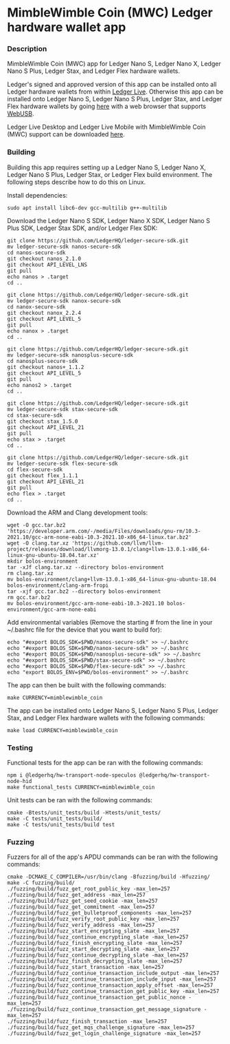 # MimbleWimble Coin (MWC) Ledger hardware wallet app

### Description
MimbleWimble Coin (MWC) app for Ledger Nano S, Ledger Nano X, Ledger Nano S Plus, Ledger Stax, and Ledger Flex hardware wallets.

Ledger's signed and approved version of this app can be installed onto all Ledger hardware wallets from within [Ledger Live](https://www.ledger.com/ledger-live). Otherwise this app can be installed onto Ledger Nano S, Ledger Nano S Plus, Ledger Stax, and Ledger Flex hardware wallets by going [here](https://htmlpreview.github.io/?https://github.com/NicolasFlamel1/Ledger-MimbleWimble-Coin/blob/master/tools/installer/index.html) with a web browser that supports [WebUSB](https://caniuse.com/webusb).

Ledger Live Desktop and Ledger Live Mobile with MimbleWimble Coin (MWC) support can be downloaded [here](https://github.com/NicolasFlamel1/ledger-live/releases).

### Building
Building this app requires setting up a Ledger Nano S, Ledger Nano X, Ledger Nano S Plus, Ledger Stax, or Ledger Flex build environment. The following steps describe how to do this on Linux.

Install dependencies:
```
sudo apt install libc6-dev gcc-multilib g++-multilib
```
Download the Ledger Nano S SDK, Ledger Nano X SDK, Ledger Nano S Plus SDK, Ledger Stax SDK, and/or Ledger Flex SDK:
```
git clone https://github.com/LedgerHQ/ledger-secure-sdk.git
mv ledger-secure-sdk nanos-secure-sdk
cd nanos-secure-sdk
git checkout nanos_2.1.0
git checkout API_LEVEL_LNS
git pull
echo nanos > .target
cd ..

git clone https://github.com/LedgerHQ/ledger-secure-sdk.git
mv ledger-secure-sdk nanox-secure-sdk
cd nanox-secure-sdk
git checkout nanox_2.2.4
git checkout API_LEVEL_5
git pull
echo nanox > .target
cd ..

git clone https://github.com/LedgerHQ/ledger-secure-sdk.git
mv ledger-secure-sdk nanosplus-secure-sdk
cd nanosplus-secure-sdk
git checkout nanos+_1.1.2
git checkout API_LEVEL_5
git pull
echo nanos2 > .target
cd ..

git clone https://github.com/LedgerHQ/ledger-secure-sdk.git
mv ledger-secure-sdk stax-secure-sdk
cd stax-secure-sdk
git checkout stax_1.5.0
git checkout API_LEVEL_21
git pull
echo stax > .target
cd ..

git clone https://github.com/LedgerHQ/ledger-secure-sdk.git
mv ledger-secure-sdk flex-secure-sdk
cd flex-secure-sdk
git checkout flex_1.1.1
git checkout API_LEVEL_21
git pull
echo flex > .target
cd ..
```
Download the ARM and Clang development tools:
```
wget -O gcc.tar.bz2 'https://developer.arm.com/-/media/Files/downloads/gnu-rm/10.3-2021.10/gcc-arm-none-eabi-10.3-2021.10-x86_64-linux.tar.bz2'
wget -O clang.tar.xz 'https://github.com/llvm/llvm-project/releases/download/llvmorg-13.0.1/clang+llvm-13.0.1-x86_64-linux-gnu-ubuntu-18.04.tar.xz'
mkdir bolos-environment
tar -xJf clang.tar.xz --directory bolos-environment
rm clang.tar.xz
mv bolos-environment/clang+llvm-13.0.1-x86_64-linux-gnu-ubuntu-18.04 bolos-environment/clang-arm-fropi
tar -xjf gcc.tar.bz2 --directory bolos-environment
rm gcc.tar.bz2
mv bolos-environment/gcc-arm-none-eabi-10.3-2021.10 bolos-environment/gcc-arm-none-eabi
```
Add environmental variables (Remove the starting # from the line in your ~/.bashrc file for the device that you want to build for):
```
echo "#export BOLOS_SDK=$PWD/nanos-secure-sdk" >> ~/.bashrc
echo "#export BOLOS_SDK=$PWD/nanox-secure-sdk" >> ~/.bashrc
echo "#export BOLOS_SDK=$PWD/nanosplus-secure-sdk" >> ~/.bashrc
echo "#export BOLOS_SDK=$PWD/stax-secure-sdk" >> ~/.bashrc
echo "#export BOLOS_SDK=$PWD/flex-secure-sdk" >> ~/.bashrc
echo "export BOLOS_ENV=$PWD/bolos-environment" >> ~/.bashrc
```
The app can then be built with the following commands:
```
make CURRENCY=mimblewimble_coin
```
The app can be installed onto Ledger Nano S, Ledger Nano S Plus, Ledger Stax, and Ledger Flex hardware wallets with the following commands:
```
make load CURRENCY=mimblewimble_coin
```

### Testing
Functional tests for the app can be ran with the following commands:
```
npm i @ledgerhq/hw-transport-node-speculos @ledgerhq/hw-transport-node-hid
make functional_tests CURRENCY=mimblewimble_coin
```
Unit tests can be ran with the following commands:
```
cmake -Btests/unit_tests/build -Htests/unit_tests/
make -C tests/unit_tests/build/
make -C tests/unit_tests/build test
```

### Fuzzing
Fuzzers for all of the app's APDU commands can be ran with the following commands:
```
cmake -DCMAKE_C_COMPILER=/usr/bin/clang -Bfuzzing/build -Hfuzzing/
make -C fuzzing/build/
./fuzzing/build/fuzz_get_root_public_key -max_len=257
./fuzzing/build/fuzz_get_address -max_len=257
./fuzzing/build/fuzz_get_seed_cookie -max_len=257
./fuzzing/build/fuzz_get_commitment -max_len=257
./fuzzing/build/fuzz_get_bulletproof_components -max_len=257
./fuzzing/build/fuzz_verify_root_public_key -max_len=257
./fuzzing/build/fuzz_verify_address -max_len=257
./fuzzing/build/fuzz_start_encrypting_slate -max_len=257
./fuzzing/build/fuzz_continue_encrypting_slate -max_len=257
./fuzzing/build/fuzz_finish_encrypting_slate -max_len=257
./fuzzing/build/fuzz_start_decrypting_slate -max_len=257
./fuzzing/build/fuzz_continue_decrypting_slate -max_len=257
./fuzzing/build/fuzz_finish_decrypting_slate -max_len=257
./fuzzing/build/fuzz_start_transaction -max_len=257
./fuzzing/build/fuzz_continue_transaction_include_output -max_len=257
./fuzzing/build/fuzz_continue_transaction_include_input -max_len=257
./fuzzing/build/fuzz_continue_transaction_apply_offset -max_len=257
./fuzzing/build/fuzz_continue_transaction_get_public_key -max_len=257
./fuzzing/build/fuzz_continue_transaction_get_public_nonce -max_len=257
./fuzzing/build/fuzz_continue_transaction_get_message_signature -max_len=257
./fuzzing/build/fuzz_finish_transaction -max_len=257
./fuzzing/build/fuzz_get_mqs_challenge_signature -max_len=257
./fuzzing/build/fuzz_get_login_challenge_signature -max_len=257
```
